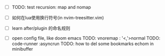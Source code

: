 - [ ] TODO: test recursion: map and nomap
- [ ] 如何在lua使用换行符号(in nvim-treesitter.vim)
- [ ] learn after/plugin 的命名规则
- [ ] open config file, like doom emacs
TODO: vnoremap : '<,'>normal<SPACE>
TODO: code-runner  :asyncrun
TODO: how to del some bookmarks
echom in minibuffer

